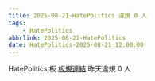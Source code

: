 ```yaml
---
title: 2025-08-21-HatePolitics 違規 0 人
tags:
    - HatePolitics
abbrlink: 2025-08-21-HatePolitics
date: HatePolitics-2025-08-21 12:00:00
---
```

HatePolitics 板 [板規連結](https://www.ptt.cc/bbs/HatePolitics/M.1617115262.A.D60.html)
昨天違規 0 人
